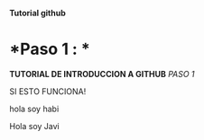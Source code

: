 

**Tutorial github**

*Paso 1 : *
=======
**TUTORIAL DE INTRODUCCION A GITHUB**
*PASO 1*


SI ESTO FUNCIONA!

hola soy habi



Hola soy Javi

